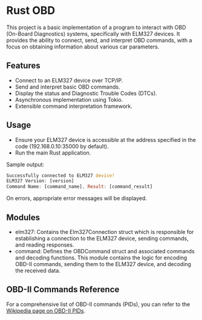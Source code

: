 # Rust OBD
This project is a basic implementation of a program to interact with OBD (On-Board Diagnostics) systems, specifically with ELM327 devices. It provides the ability to connect, send, and interpret OBD commands, with a focus on obtaining information about various car parameters.

## Features
- Connect to an ELM327 device over TCP/IP.
- Send and interpret basic OBD commands.
- Display the status and Diagnostic Trouble Codes (DTCs).
- Asynchronous implementation using Tokio.
- Extensible command interpretation framework.

## Usage
 - Ensure your ELM327 device is accessible at the address specified in the code (192.168.0.10:35000 by default).
 - Run the main Rust application.

Sample output:
```Rust
Successfully connected to ELM327 device!
ELM327 Version: [version]
Command Name: [command_name], Result: [command_result]
```
On errors, appropriate error messages will be displayed.

## Modules
- elm327: Contains the Elm327Connection struct which is responsible for establishing a connection to the ELM327 device, sending commands, and reading responses.
- command: Defines the OBDCommand struct and associated commands and decoding functions. This module contains the logic for encoding OBD-II commands, sending them to the ELM327 device, and decoding the received data.

## OBD-II Commands Reference
For a comprehensive list of OBD-II commands (PIDs), you can refer to the [Wikipedia page on OBD-II PIDs](https://en.wikipedia.org/wiki/OBD-II_PIDs).